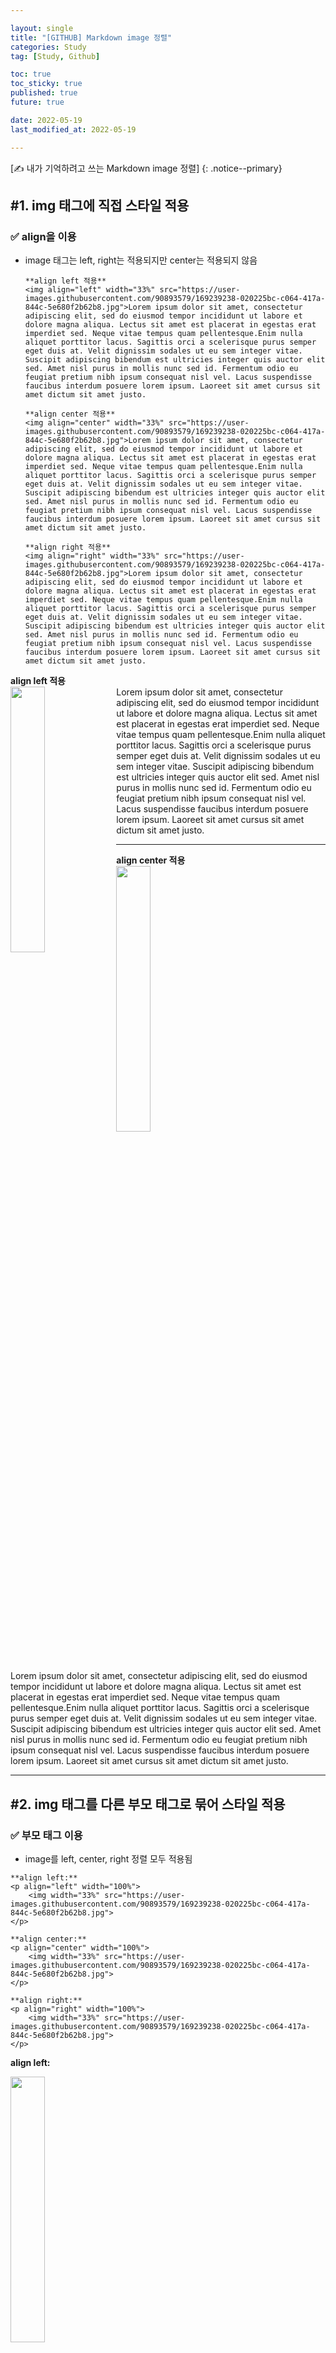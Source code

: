 ```yaml
---

layout: single
title: "[GITHUB] Markdown image 정렬"
categories: Study
tag: [Study, Github]

toc: true
toc_sticky: true
published: true
future: true

date: 2022-05-19
last_modified_at: 2022-05-19

---
```


[✍️ 내가 기억하려고 쓰는 Markdown image 정렬]
{: .notice--primary}

## #1. img 태그에 직접 스타일 적용
### ✅ align을 이용
- image 태그는 left, right는 적용되지만 center는 적용되지 않음  
    ```
    **align left 적용**
    <img align="left" width="33%" src="https://user-images.githubusercontent.com/90893579/169239238-020225bc-c064-417a-844c-5e680f2b62b8.jpg">Lorem ipsum dolor sit amet, consectetur adipiscing elit, sed do eiusmod tempor incididunt ut labore et dolore magna aliqua. Lectus sit amet est placerat in egestas erat imperdiet sed. Neque vitae tempus quam pellentesque.Enim nulla aliquet porttitor lacus. Sagittis orci a scelerisque purus semper eget duis at. Velit dignissim sodales ut eu sem integer vitae. Suscipit adipiscing bibendum est ultricies integer quis auctor elit sed. Amet nisl purus in mollis nunc sed id. Fermentum odio eu feugiat pretium nibh ipsum consequat nisl vel. Lacus suspendisse faucibus interdum posuere lorem ipsum. Laoreet sit amet cursus sit amet dictum sit amet justo.

    **align center 적용**
    <img align="center" width="33%" src="https://user-images.githubusercontent.com/90893579/169239238-020225bc-c064-417a-844c-5e680f2b62b8.jpg">Lorem ipsum dolor sit amet, consectetur adipiscing elit, sed do eiusmod tempor incididunt ut labore et dolore magna aliqua. Lectus sit amet est placerat in egestas erat imperdiet sed. Neque vitae tempus quam pellentesque.Enim nulla aliquet porttitor lacus. Sagittis orci a scelerisque purus semper eget duis at. Velit dignissim sodales ut eu sem integer vitae. Suscipit adipiscing bibendum est ultricies integer quis auctor elit sed. Amet nisl purus in mollis nunc sed id. Fermentum odio eu feugiat pretium nibh ipsum consequat nisl vel. Lacus suspendisse faucibus interdum posuere lorem ipsum. Laoreet sit amet cursus sit amet dictum sit amet justo.

    **align right 적용**
    <img align="right" width="33%" src="https://user-images.githubusercontent.com/90893579/169239238-020225bc-c064-417a-844c-5e680f2b62b8.jpg">Lorem ipsum dolor sit amet, consectetur adipiscing elit, sed do eiusmod tempor incididunt ut labore et dolore magna aliqua. Lectus sit amet est placerat in egestas erat imperdiet sed. Neque vitae tempus quam pellentesque.Enim nulla aliquet porttitor lacus. Sagittis orci a scelerisque purus semper eget duis at. Velit dignissim sodales ut eu sem integer vitae. Suscipit adipiscing bibendum est ultricies integer quis auctor elit sed. Amet nisl purus in mollis nunc sed id. Fermentum odio eu feugiat pretium nibh ipsum consequat nisl vel. Lacus suspendisse faucibus interdum posuere lorem ipsum. Laoreet sit amet cursus sit amet dictum sit amet justo.  
    ```
  
**align left 적용**  
<img align="left" width="33%" src="https://user-images.githubusercontent.com/90893579/169239238-020225bc-c064-417a-844c-5e680f2b62b8.jpg">Lorem ipsum dolor sit amet, consectetur adipiscing elit, sed do eiusmod tempor incididunt ut labore et dolore magna aliqua. Lectus sit amet est placerat in egestas erat imperdiet sed. Neque vitae tempus quam pellentesque.Enim nulla aliquet porttitor lacus. Sagittis orci a scelerisque purus semper eget duis at. Velit dignissim sodales ut eu sem integer vitae. Suscipit adipiscing bibendum est ultricies integer quis auctor elit sed. Amet nisl purus in mollis nunc sed id. Fermentum odio eu feugiat pretium nibh ipsum consequat nisl vel. Lacus suspendisse faucibus interdum posuere lorem ipsum. Laoreet sit amet cursus sit amet dictum sit amet justo.

---

**align center 적용**  
<img align="center" width="33%" src="https://user-images.githubusercontent.com/90893579/169239238-020225bc-c064-417a-844c-5e680f2b62b8.jpg">  
Lorem ipsum dolor sit amet, consectetur adipiscing elit, sed do eiusmod tempor incididunt ut labore et dolore magna aliqua. Lectus sit amet est placerat in egestas erat imperdiet sed. Neque vitae tempus quam pellentesque.Enim nulla aliquet porttitor lacus. Sagittis orci a scelerisque purus semper eget duis at. Velit dignissim sodales ut eu sem integer vitae. Suscipit adipiscing bibendum est ultricies integer quis auctor elit sed. Amet nisl purus in mollis nunc sed id. Fermentum odio eu feugiat pretium nibh ipsum consequat nisl vel. Lacus suspendisse faucibus interdum posuere lorem ipsum. Laoreet sit amet cursus sit amet dictum sit amet justo.

---
## #2. img 태그를 다른 부모 태그로 묶어 스타일 적용
### ✅ 부모 태그 이용
- image를 left, center, right 정렬 모두 적용됨

```
**align left:**
<p align="left" width="100%">
    <img width="33%" src="https://user-images.githubusercontent.com/90893579/169239238-020225bc-c064-417a-844c-5e680f2b62b8.jpg"> 
</p>

**align center:**
<p align="center" width="100%">
    <img width="33%" src="https://user-images.githubusercontent.com/90893579/169239238-020225bc-c064-417a-844c-5e680f2b62b8.jpg"> 
</p>

**align right:**
<p align="right" width="100%">
    <img width="33%" src="https://user-images.githubusercontent.com/90893579/169239238-020225bc-c064-417a-844c-5e680f2b62b8.jpg"> 
</p>
```

**align left:**
<p align="left" width="100%">
    <img width="33%" src="https://user-images.githubusercontent.com/90893579/169239238-020225bc-c064-417a-844c-5e680f2b62b8.jpg"> 
</p>

**align center:**
<p align="center" width="100%">
    <img width="33%" src="https://user-images.githubusercontent.com/90893579/169239238-020225bc-c064-417a-844c-5e680f2b62b8.jpg"> 
</p>

**align right:**
<p align="right" width="100%">
    <img width="33%" src="https://user-images.githubusercontent.com/90893579/169239238-020225bc-c064-417a-844c-5e680f2b62b8.jpg"> 
</p>
